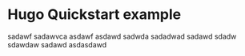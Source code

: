 # Hugo Quickstart example
sadawf
sadawvca
asdawf
asdawd
sadwda
sadadwad
sadawd
sdadw
sdawdaw
sadawd
asdasdawd
